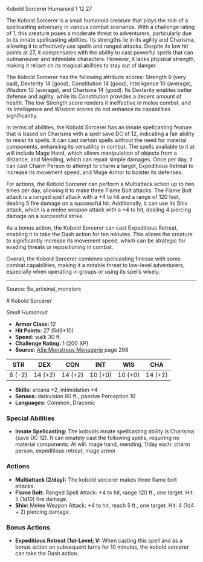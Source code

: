 <MonsterName/>Kobold Sorcerer</MonsterName>
<CreatureType/>Humanoid</CreatureType>
<CR/>1</CR>
<AC/>12</AC>
<HP/>27</HP>
<summary>The Kobold Sorcerer is a small humanoid creature that plays the role of a spellcasting adversary in various combat scenarios. With a challenge rating of 1, this creature poses a moderate threat to adventurers, particularly due to its innate spellcasting abilities. Its strengths lie in its agility and Charisma, allowing it to effectively use spells and ranged attacks. Despite its low hit points at 27, it compensates with the ability to cast powerful spells that can outmaneuver and intimidate characters. However, it lacks physical strength, making it reliant on its magical abilities to stay out of danger. </summary>

<detail>

The Kobold Sorcerer has the following attribute scores: Strength 6 (very bad), Dexterity 14 (good), Constitution 14 (good), Intelligence 10 (average), Wisdom 10 (average), and Charisma 14 (good). Its Dexterity enables better defense and agility, while its Constitution provides a decent amount of health. The low Strength score renders it ineffective in melee combat, and its Intelligence and Wisdom scores do not enhance its capabilities significantly.

In terms of abilities, the Kobold Sorcerer has an innate spellcasting feature that is based on Charisma with a spell save DC of 12, indicating a fair ability to resist its spells. It can cast certain spells without the need for material components, enhancing its versatility in combat. The spells available to it at will include Mage Hand, which allows manipulation of objects from a distance, and Mending, which can repair simple damages. Once per day, it can cast Charm Person to attempt to charm a target, Expeditious Retreat to increase its movement speed, and Mage Armor to bolster its defenses.

For actions, the Kobold Sorcerer can perform a Multiattack action up to two times per day, allowing it to make three Flame Bolt attacks. The Flame Bolt attack is a ranged spell attack with a +4 to hit and a range of 120 feet, dealing 5 fire damage on a successful hit. Additionally, it can use its Shiv attack, which is a melee weapon attack with a +4 to hit, dealing 4 piercing damage on a successful strike.

As a bonus action, the Kobold Sorcerer can cast Expeditious Retreat, enabling it to take the Dash action for ten minutes. This allows the creature to significantly increase its movement speed, which can be strategic for evading threats or repositioning in combat.

Overall, the Kobold Sorcerer combines spellcasting finesse with some combat capabilities, making it a notable threat to low-level adventurers, especially when operating in groups or using its spells wisely.</detail>



---

Source: 5e_artisinal_monsters

<statblock>
# Kobold Sorcerer

*Small* *Humanoid*

- **Armor Class:** 12
- **Hit Points:** 27 (5d6+10)
- **Speed:** walk 30 ft.
- **Challenge Rating:** 1 (200 XP)
- **Source:** [A5e Monstrous Menagerie](https://enpublishingrpg.com/products/level-up-monstrous-menagerie-a5e) page 298

| STR | DEX | CON | INT | WIS | CHA |
| --- | --- | --- | --- | --- | --- |
| 6 (-2) | 14 (+2) | 14 (+2) | 10 (+0) | 10 (+0) | 14 (+2) |

- **Skills:** arcana +2, intimidation +4
- **Senses:** darkvision 60 ft., passive Perception 10
- **Languages:** Common, Draconic

### Special Abilities

- **Innate Spellcasting:** The kobolds innate spellcasting ability is Charisma (save DC 12). It can innately cast the following spells, requiring no material components: At will: mage hand, mending, 1/day each: charm person, expeditious retreat, mage armor

### Actions

- **Multiattack (2/day):** The kobold sorcerer makes three flame bolt attacks.
- **Flame Bolt:** Ranged Spell Attack: +4 to hit, range 120 ft., one target. Hit: 5 (1d10) fire damage.
- **Shiv:** Melee Weapon Attack: +4 to hit, reach 5 ft., one target. Hit: 4 (1d4 + 2) piercing damage.

### Bonus Actions

- **Expeditious Retreat (1st-Level; V:** When casting this spell and as a bonus action on subsequent turns for 10 minutes, the kobold sorcerer can take the Dash action.


</statblock>


